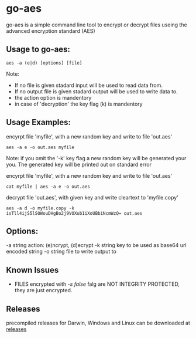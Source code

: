 # go-aes

go-aes is a simple command line tool to encrypt or decrypt files useing the advanced encryption standard (AES)

## Usage to go-aes:

```aes -a (e|d) [options] [file]```

Note:
- If no file is given stadard input will be used to read data from.
- If no output file is given stadard output will be used to write data to.
- the action option is mandentory
- in case of 'decryption' the key flag (k) is mandentory

## Usage Examples:

 encyrpt file 'myfile', with a new random key and write to file 'out.aes'

```aes -a e -o out.aes myfile```

Note: if you omit the '-k' key flag a new random key will be generated your you.
      The generated key will be printed out on standard error

encyrpt file 'myfile', with a new random key and write to file 'out.aes'

```cat myfile | aes -a e -o out.aes```

decrypt file 'out.aes', with given key and write cleartext to 'myfile.copy'

```aes -a d -o myfile.copy -k isTll4ijS5lSOWouDHgBo2j9VOXub1iXoUBbiNcmWzQ= out.aes```

## Options:

  -a string
    	action: (e)ncrypt, (d)ecrypt
  -k string
    	key to be used as base64 url encoded string
  -o string
    	file to write output to



## Known Issues

* FILES encrypted with _-s false_ falg are NOT INTEGRITY PROTECTED, they are just encrypted.

## Releases

precompiled releases for Darwin, Windows and Linux can be downloaded at [releases](https://github.com/scusi/go-aes/releases/latest)
